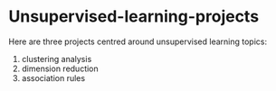 # Unsupervised-learning-projects
Here are three projects centred around unsupervised learning topics:

1) clustering analysis
2) dimension reduction 
3) association rules
